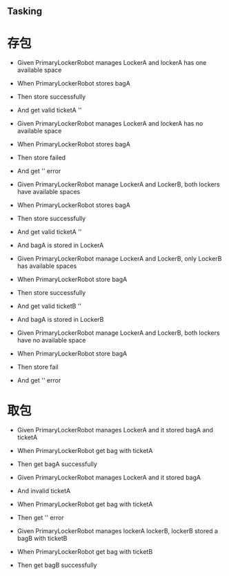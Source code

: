 ## Tasking
 # 存包

   * Given PrimaryLockerRobot manages LockerA and lockerA has one available space
   * When PrimaryLockerRobot stores bagA
   * Then store successfully
   * And get valid ticketA '<ticketNumber>'
   
   * Given PrimaryLockerRobot manages LockerA and lockerA has no available space
   * When PrimaryLockerRobot stores bagA
   * Then store failed
   * And get '<No available space>' error 
 
   * Given PrimaryLockerRobot manage LockerA and LockerB, both lockers have available spaces
   * When PrimaryLockerRobot stores bagA
   * Then store successfully
   * And get valid ticketA '<ticketNumber>'
   * And bagA is stored in LockerA
   
   * Given PrimaryLockerRobot manage LockerA and LockerB, only LockerB has available spaces
   * When PrimaryLockerRobot store bagA
   * Then store successfully
   * And get valid ticketB '<ticketNumber>'
   * And bagA is stored in LockerB
   
   * Given PrimaryLockerRobot manage LockerA and LockerB, both lockers have no available space
   * When PrimaryLockerRobot store bagA
   * Then store fail
   * And get '<No available space>' error 
   
 # 取包 
   * Given PrimaryLockerRobot manages LockerA and it stored bagA and ticketA
   * When PrimaryLockerRobot get bag with ticketA
   * Then get bagA successfully

   * Given PrimaryLockerRobot manages LockerA and it stored bagA 
   * And invalid ticketA
   * When PrimaryLockerRobot get bag with ticketA
   * Then get '<Invalid ticket>' error 

   * Given PrimaryLockerRobot manages lockerA lockerB, lockerB stored a bagB with ticketB
   * When PrimaryLockerRobot get bag with ticketB
   * Then get bagB successfully